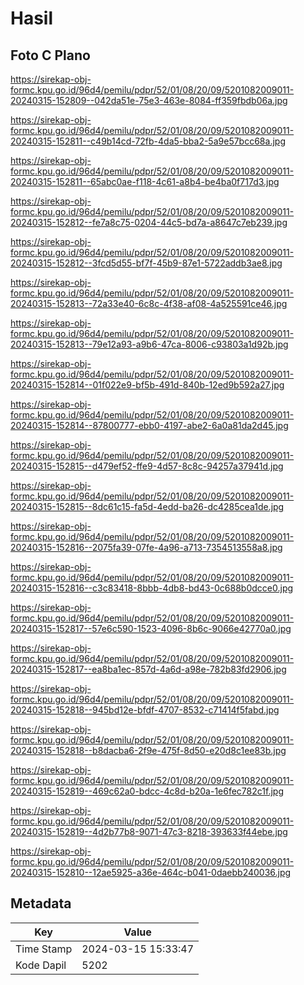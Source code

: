 # Hasil

## Foto C Plano

https://sirekap-obj-formc.kpu.go.id/96d4/pemilu/pdpr/52/01/08/20/09/5201082009011-20240315-152809--042da51e-75e3-463e-8084-ff359fbdb06a.jpg

https://sirekap-obj-formc.kpu.go.id/96d4/pemilu/pdpr/52/01/08/20/09/5201082009011-20240315-152811--c49b14cd-72fb-4da5-bba2-5a9e57bcc68a.jpg

https://sirekap-obj-formc.kpu.go.id/96d4/pemilu/pdpr/52/01/08/20/09/5201082009011-20240315-152811--65abc0ae-f118-4c61-a8b4-be4ba0f717d3.jpg

https://sirekap-obj-formc.kpu.go.id/96d4/pemilu/pdpr/52/01/08/20/09/5201082009011-20240315-152812--fe7a8c75-0204-44c5-bd7a-a8647c7eb239.jpg

https://sirekap-obj-formc.kpu.go.id/96d4/pemilu/pdpr/52/01/08/20/09/5201082009011-20240315-152812--3fcd5d55-bf7f-45b9-87e1-5722addb3ae8.jpg

https://sirekap-obj-formc.kpu.go.id/96d4/pemilu/pdpr/52/01/08/20/09/5201082009011-20240315-152813--72a33e40-6c8c-4f38-af08-4a525591ce46.jpg

https://sirekap-obj-formc.kpu.go.id/96d4/pemilu/pdpr/52/01/08/20/09/5201082009011-20240315-152813--79e12a93-a9b6-47ca-8006-c93803a1d92b.jpg

https://sirekap-obj-formc.kpu.go.id/96d4/pemilu/pdpr/52/01/08/20/09/5201082009011-20240315-152814--01f022e9-bf5b-491d-840b-12ed9b592a27.jpg

https://sirekap-obj-formc.kpu.go.id/96d4/pemilu/pdpr/52/01/08/20/09/5201082009011-20240315-152814--87800777-ebb0-4197-abe2-6a0a81da2d45.jpg

https://sirekap-obj-formc.kpu.go.id/96d4/pemilu/pdpr/52/01/08/20/09/5201082009011-20240315-152815--d479ef52-ffe9-4d57-8c8c-94257a37941d.jpg

https://sirekap-obj-formc.kpu.go.id/96d4/pemilu/pdpr/52/01/08/20/09/5201082009011-20240315-152815--8dc61c15-fa5d-4edd-ba26-dc4285cea1de.jpg

https://sirekap-obj-formc.kpu.go.id/96d4/pemilu/pdpr/52/01/08/20/09/5201082009011-20240315-152816--2075fa39-07fe-4a96-a713-7354513558a8.jpg

https://sirekap-obj-formc.kpu.go.id/96d4/pemilu/pdpr/52/01/08/20/09/5201082009011-20240315-152816--c3c83418-8bbb-4db8-bd43-0c688b0dcce0.jpg

https://sirekap-obj-formc.kpu.go.id/96d4/pemilu/pdpr/52/01/08/20/09/5201082009011-20240315-152817--57e6c590-1523-4096-8b6c-9066e42770a0.jpg

https://sirekap-obj-formc.kpu.go.id/96d4/pemilu/pdpr/52/01/08/20/09/5201082009011-20240315-152817--ea8ba1ec-857d-4a6d-a98e-782b83fd2906.jpg

https://sirekap-obj-formc.kpu.go.id/96d4/pemilu/pdpr/52/01/08/20/09/5201082009011-20240315-152818--945bd12e-bfdf-4707-8532-c71414f5fabd.jpg

https://sirekap-obj-formc.kpu.go.id/96d4/pemilu/pdpr/52/01/08/20/09/5201082009011-20240315-152818--b8dacba6-2f9e-475f-8d50-e20d8c1ee83b.jpg

https://sirekap-obj-formc.kpu.go.id/96d4/pemilu/pdpr/52/01/08/20/09/5201082009011-20240315-152819--469c62a0-bdcc-4c8d-b20a-1e6fec782c1f.jpg

https://sirekap-obj-formc.kpu.go.id/96d4/pemilu/pdpr/52/01/08/20/09/5201082009011-20240315-152819--4d2b77b8-9071-47c3-8218-393633f44ebe.jpg

https://sirekap-obj-formc.kpu.go.id/96d4/pemilu/pdpr/52/01/08/20/09/5201082009011-20240315-152810--12ae5925-a36e-464c-b041-0daebb240036.jpg


## Metadata

| Key        | Value               |
| ---------- | ------------------- |
| Time Stamp | 2024-03-15 15:33:47 |
| Kode Dapil | 5202                |



